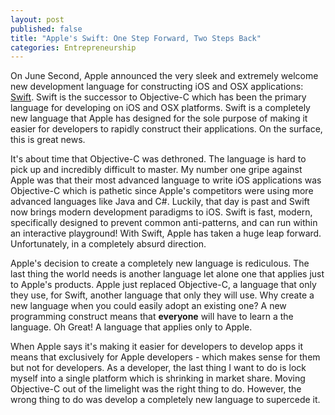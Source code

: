 ```yaml
---
layout: post
published: false
title: "Apple's Swift: One Step Forward, Two Steps Back"
categories: Entrepreneurship
---
```


On June Second, Apple announced the very sleek and extremely welcome new development language for constructing iOS and OSX applications: [Swift](https://developer.apple.com/swift/). Swift is the successor to Objective-C which has been the primary language for developing on iOS and OSX platforms. Swift is a completely new language that Apple has designed for the sole purpose of making it easier for developers to rapidly construct their applications. On the surface, this is great news.

It's about time that Objective-C was dethroned. The language is hard to pick up and incredibly difficult to master. My number one gripe against Apple was that their most advanced language to write iOS applications was Objective-C which is pathetic since Apple's competitors were using more advanced languages like Java and C#. Luckily, that day is past and Swift now brings modern development paradigms to iOS. Swift is  fast, modern, specifically designed to prevent common anti-patterns, and can run within an interactive playground! With Swift, Apple has taken a huge leap forward. Unfortunately, in a completely absurd direction.

Apple's decision to create a completely new language is rediculous. The last thing the world needs is another language let alone one that applies just to Apple's products. Apple just replaced Objective-C, a language that only they use, for Swift, another language that only they will use. Why create a new language when you could easily adopt an existing one? A new programming construct means that **everyone** will have to learn a the language. Oh Great! A language that applies only to Apple. 

When Apple says it's making it easier for developers to develop apps it means that exclusively for Apple developers - which makes sense for them but not for developers. As a developer, the last thing I want to do is lock myself into a single platform which is shrinking in market share. Moving Objective-C out of the limelight was the right thing to do. However, the wrong thing to do was develop a completely new language to supercede it.


